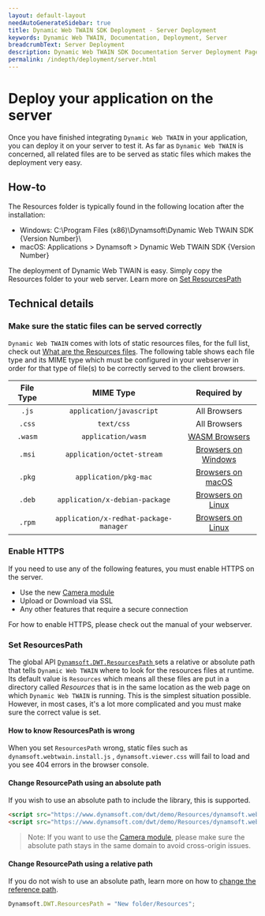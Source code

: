 ```yaml
---
layout: default-layout
needAutoGenerateSidebar: true
title: Dynamic Web TWAIN SDK Deployment - Server Deployment
keywords: Dynamic Web TWAIN, Documentation, Deployment, Server
breadcrumbText: Server Deployment
description: Dynamic Web TWAIN SDK Documentation Server Deployment Page
permalink: /indepth/deployment/server.html
---
```


# Deploy your application on the server

Once you have finished integrating `Dynamic Web TWAIN` in your application, you can deploy it on your server to test it. As far as `Dynamic Web TWAIN` is concerned, all related files are to be served as static files which makes the deployment very easy.

## How-to

The Resources folder is typically found in the following location after the installation:

- Windows: C:\Program Files (x86)\Dynamsoft\Dynamic Web TWAIN SDK {Version Number}\
- macOS: Applications > Dynamsoft > Dynamic Web TWAIN SDK {Version Number}

The deployment of Dynamic Web TWAIN is easy. Simply copy the Resources folder to your web server. Learn more on [Set ResourcesPath](#set-resourcespath)

## Technical details

### Make sure the static files can be served correctly

`Dynamic Web TWAIN` comes with lots of static resources files, for the full list, check out [What are the Resources files]({{site.faq}}what-are-the-resources-files.html). The following table shows each file type and its MIME type which must be configured in your webserver in order for that type of file(s) to be correctly served to the client browsers.

| File Type | MIME Type | Required by |
|:-:|:-:|:-:|
| `.js` | `application/javascript` | All Browsers |
| `.css` | `text/css` | All Browsers |
| `.wasm` | `application/wasm` | [WASM Browsers]({{site.getstarted}}Platform.html#wasm-browsers) |
| `.msi` | `application/octet-stream` | [Browsers on Windows]({{site.getstarted}}Platform.html#browsers-on-windows) |
| `.pkg` | `application/pkg-mac` | [Browsers on macOS]({{site.getstarted}}Platform.html#browsers-on-macos) |
| `.deb` | `application/x-debian-package` | [Browsers on Linux]({{site.getstarted}}Platform.html#browsers-on-linux) |
| `.rpm` | `application/x-redhat-package-manager` | [Browsers on Linux]({{site.getstarted}}Platform.html#browsers-on-linux) |

### Enable HTTPS

If you need to use any of the following features, you must enable HTTPS on the server.

* Use the new [Camera module]({{site.indepth}}features/Input.html#use-mediadevices-cameras)
* Upload or Download via SSL
* Any other features that require a secure connection

For how to enable HTTPS, please check out the manual of your webserver.

### Set ResourcesPath

The global API [ `Dynamsoft.DWT.ResourcesPath` ]({{site.info}}api/Dynamsoft_WebTwainEnv.html#resourcespath) sets a relative or absolute path that tells `Dynamic Web TWAIN` where to look for the resources files at runtime. Its default value is `Resources` which means all these files are put in a directory called *Resources* that is in the same location as the web page on which `Dynamic Web TWAIN` is running. This is the simplest situation possible. However, in most cases, it's a lot more complicated and you must make sure the correct value is set.

#### How to know ResourcesPath is wrong

When you set `ResourcesPath` wrong, static files such as `dynamsoft.webtwain.install.js` , `dynamsoft.viewer.css` will fail to load and you see 404 errors in the browser console.

#### Change ResourcePath using an absolute path

If you wish to use an absolute path to include the library, this is supported.

``` html
<script src="https://www.dynamsoft.com/dwt/demo/Resources/dynamsoft.webtwain.initiate.js"></script>
<script src="https://www.dynamsoft.com/dwt/demo/Resources/dynamsoft.webtwain.config.js"></script>
```

> Note: If you want to use the [Camera module]({{site.indepth}}features/Input.html#use-mediadevices-cameras), please make sure the absolute path stays in the same domain to avoid cross-origin issues.

#### Change ResourcePath using a relative path

If you do not wish to use an absolute path, learn more on how to [change the reference path]({{site.faq}}change-reference-path.html).

```javascript
Dynamsoft.DWT.ResourcesPath = "New folder/Resources";
```
